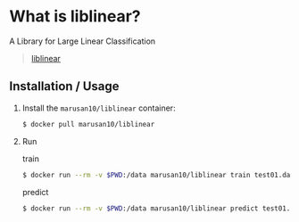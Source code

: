 # What is liblinear?

A Library for Large Linear Classification

> [liblinear](https://www.csie.ntu.edu.tw/~cjlin/liblinear/)

## Installation / Usage

1. Install the `marusan10/liblinear` container:

    ``` sh
    $ docker pull marusan10/liblinear
    ```

2. Run 

    train

    ``` sh
    $ docker run --rm -v $PWD:/data marusan10/liblinear train test01.data test01.model
    ```

    predict

    ``` sh
    $ docker run --rm -v $PWD:/data marusan10/liblinear predict test01.data test01.model test01.predict
    ```

